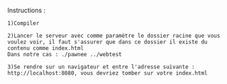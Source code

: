 Instructions : 

    1)Compiler

    2)Lancer le serveur avec comme paramètre le dossier racine que vous voulez voir, il faut s'assurer que dans ce dossier il existe du contenu comme index.html
    Dans notre cas : ./pawnee ../webtest

    3)Se rendre sur un navigateur et entre l'adresse suivante : http://localhost:8080, vous devriez tomber sur votre index.html 
